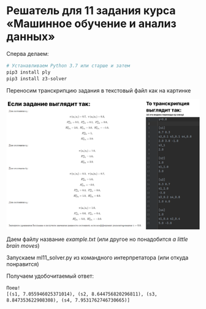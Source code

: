 # Решатель для 11 задания курса «Машинное обучение и анализ данных»

Сперва делаем:
```bash
# Устанавливаем Python 3.7 или старше и затем
pip3 install ply
pip3 install z3-solver
```

Переносим транскрипцию задания в текстовый файл как на картинке

![](showcase_.png)

Даем файлу название *example.txt* (или другое но понадобится *a little brain moves*)

Запускаем ml11_solver.py из командного интерпретатора (или откуда понравится)

Получаем удобочитаемый ответ:
```
Поеш!
[(s1, 7.055946025371014), (s2, 8.644756820296811), (s3, 8.847353622908308), (s4, 7.9531762746730665)]
```